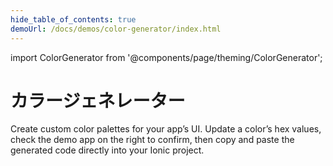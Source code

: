 ```yaml
---
hide_table_of_contents: true
demoUrl: /docs/demos/color-generator/index.html
---
```


import ColorGenerator from '@components/page/theming/ColorGenerator';

# カラージェネレーター

Create custom color palettes for your app’s UI. Update a color’s hex values, check the demo app on the right to confirm, then copy and paste the generated code directly into your Ionic project.

<ColorGenerator />
